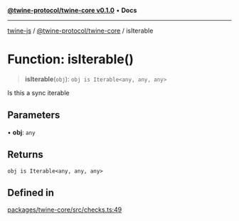 [**@twine-protocol/twine-core v0.1.0**](../README.md) • **Docs**

***

[twine-js](../../../README.md) / [@twine-protocol/twine-core](../README.md) / isIterable

# Function: isIterable()

> **isIterable**(`obj`): `obj is Iterable<any, any, any>`

Is this a sync iterable

## Parameters

• **obj**: `any`

## Returns

`obj is Iterable<any, any, any>`

## Defined in

[packages/twine-core/src/checks.ts:49](https://github.com/twine-protocol/twine-js/blob/bc5370ff2573a6e5e5c7a912acc672967ce4c5db/packages/twine-core/src/checks.ts#L49)
